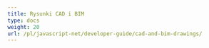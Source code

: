 ```yaml
---
title: Rysunki CAD i BIM
type: docs
weight: 20
url: /pl/javascript-net/developer-guide/cad-and-bim-drawings/
---
```

